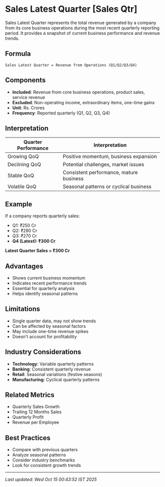 # Sales Latest Quarter [Sales Qtr]


Sales Latest Quarter represents the total revenue generated by a company from its core business operations during the most recent quarterly reporting period. It provides a snapshot of current business performance and revenue trends.

## Formula
```text
Sales Latest Quarter = Revenue from Operations (Q1/Q2/Q3/Q4)
```

## Components
- **Included**: Revenue from core business operations, product sales, service revenue
- **Excluded**: Non-operating income, extraordinary items, one-time gains
- **Unit**: Rs. Crores
- **Frequency**: Reported quarterly (Q1, Q2, Q3, Q4)

## Interpretation
| Quarter Performance | Interpretation |
|---------------------|----------------|
| Growing QoQ | Positive momentum, business expansion |
| Declining QoQ | Potential challenges, market issues |
| Stable QoQ | Consistent performance, mature business |
| Volatile QoQ | Seasonal patterns or cyclical business |

## Example
If a company reports quarterly sales:
- Q1: ₹250 Cr
- Q2: ₹280 Cr
- Q3: ₹270 Cr
- **Q4 (Latest): ₹300 Cr**

**Latest Quarter Sales = ₹300 Cr**

## Advantages
- Shows current business momentum
- Indicates recent performance trends
- Essential for quarterly analysis
- Helps identify seasonal patterns

## Limitations
- Single quarter data, may not show trends
- Can be affected by seasonal factors
- May include one-time revenue spikes
- Doesn't account for profitability

## Industry Considerations
- **Technology**: Variable quarterly patterns
- **Banking**: Consistent quarterly revenue
- **Retail**: Seasonal variations (festive seasons)
- **Manufacturing**: Cyclical quarterly patterns

## Related Metrics
- Quarterly Sales Growth
- Trailing 12 Months Sales
- Quarterly Profit
- Revenue per Employee

## Best Practices
- Compare with previous quarters
- Analyze seasonal patterns
- Consider industry benchmarks
- Look for consistent growth trends

---
*Last updated: Wed Oct 15 00:43:52 IST 2025*
